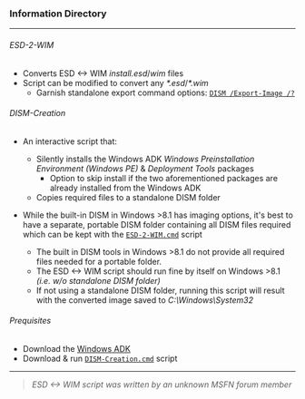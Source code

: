 ### Information Directory ###
---
###### ESD-2-WIM ######
- Converts ESD <-> WIM _install.esd_/_wim_ files
- Script can be modified to convert any _*.esd_/_*.wim_
  - Garnish standalone export command options: [`DISM /Export-Image /?`](https://msdn.microsoft.com/en-us/windows/hardware/commercialize/manufacture/desktop/dism-image-management-command-line-options-s14#export-image)


###### DISM-Creation ######
- An interactive script that:
  - Silently installs the Windows ADK  _Windows Preinstallation Environment (Windows PE)_ & _Deployment Tools_ packages
    - Option to skip install if the two aforementioned packages are already installed from the Windows ADK
  - Copies required files to a standalone DISM folder

- While the built-in DISM in Windows >8.1 has imaging options, it's best to have a separate, portable DISM folder containing all DISM files required which can be kept with the [`ESD-2-WIM.cmd`](https://github.com/JW0914/Wikis/blob/master/Scripts%2BConfigs/ESD%20to%20WIM/ESD-2-WIM.cmd) script
  - The built in DISM tools in Windows >8.1 do not provide all required files needed for a portable folder.
  - The ESD <-> WIM script should run fine by itself on Windows >8.1 _(i.e. w/o standalone DISM folder)_
  - If not using a standalone DISM folder, running this script will result with the converted image saved to _C:\Windows\System32_

###### Prequisites ######
- Download the [Windows ADK](https://developer.microsoft.com/en-us/windows/hardware/windows-assessment-deployment-kit)
- Download & run [`DISM-Creation.cmd`](https://github.com/JW0914/Wikis/blob/master/Scripts%2BConfigs/ESD%20to%20WIM/DISM-Creation.cmd) script

***
> _ESD <-> WIM script was written by an unknown MSFN forum member_
